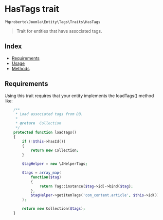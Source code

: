 # HasTags trait

`Phproberto\Joomla\Entity\Tags\Traits\HasTags`

> Trait for entities that have associated tags.

## Index  

* [Requirements](#requirements)
* [Usage](#usage)
* [Methods](#methods)

## Requirements <a id="requirements"></a>

Using this trait requires that your entity implements the loadTags() method like:

```php
	/**
	 * Load associated tags from DB.
	 *
	 * @return  Collection
	 */
	protected function loadTags()
	{
		if (!$this->hasId())
		{
			return new Collection;
		}

		$tagHelper = new \JHelperTags;

		$tags = array_map(
			function($tag)
			{
				return Tag::instance($tag->id)->bind($tag);
			},
			$tagHelper->getItemTags('com_content.article', $this->id()) ?: array()
		);

		return new Collection($tags);
	}
```